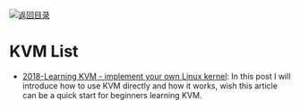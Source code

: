 [![返回目录](https://user-images.githubusercontent.com/5803001/38079637-ff0abcf0-3371-11e8-9b76-ad651620afc7.jpg)](https://github.com/wx-chevalier/Awesome-Lists)

# KVM List

- [2018-Learning KVM - implement your own Linux kernel](https://david942j.blogspot.com/2018/10/note-learning-kvm-implement-your-own.html): In this post I will introduce how to use KVM directly and how it works, wish this article can be a quick start for beginners learning KVM.
